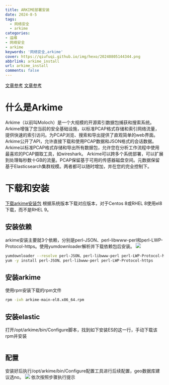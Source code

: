 ```yaml
---
title: ARKIME部署安装
date: 2024-8-5
tags:
  - 网络安全
  - arkime
categories: 
- 运维
- 网络安全
- arkime
keywords: '网络安全,arkime'
cover: https://qiufuqi.github.io/img/hexo/20240805144344.png
abbrlink: arkime_install
url: arkime_install
comments: false
---
```

[文章参考](https://blog.csdn.net/lhyzws/article/details/124433680)
[文章参考](https://blog.csdn.net/haoyunbin/article/details/131050113)
# 什么是Arkime

Arkime（以前叫Moloch）是一个大规模的开源索引数据包捕获和搜索系统。
Arkime增强了您当前的安全基础设施，以标准PCAP格式存储和索引网络流量，提供快速的索引访问。为PCAP浏览、搜索和导出提供了直观简单的web界面。Arkime公开了API，允许直接下载和使用PCAP数据和JSON格式的会话数据。Arkime以标准PCAP格式存储和导出所有数据包，允许您在分析工作流程中使用最喜欢的PCAP摄取工具，如wireshark。
Arkime可以跨多个系统部署，可以扩展到处理每秒数十GB的流量。PCAP保留基于可用的传感器磁盘空间。元数据保留基于Elasticsearch集群规模。两者都可以随时增加，并在您的完全控制下。

# 下载和安装
[下载arkime安装包](https://github.com/arkime/arkime/releases/)
根据系统版本下载对应版本，对于Centos 8或RHEL 8使用el8下载，而不是RHEL 9。
## 安装依赖
arkime安装主要就3个依赖，分别是perl-JSON、perl-libwww-perl和perl-LWP-Protocol-https。使用yumdownloader解析并下载依赖包后安装。
![](https://qiufuqi.github.io/img/hexo/20240805154909.png)
```bash
yumdownloader --resolve perl-JSON、perl-libwww-perl perl-LWP-Protocol-https
yum -y install perl-JSON、perl-libwww-perl perl-LWP-Protocol-https
```
## 安装arkime
使用rpm安装下载的rpm文件
``` bash
rpm -ivh arkime-main-el8.x86_64.rpm
```
## 安装elastic
打开/opt/arkime/bin/Configure脚本，找到如下安装ES的这一行，手动下载该rpm并安装
``` bash

```
## 配置
安装好后执行/opt/arkime/bin/Configure配置工具进行后续配置，geo数据库建议选no。
![](https://qiufuqi.github.io/img/hexo/20240805155048.png)
依次按照步骤执行提示




